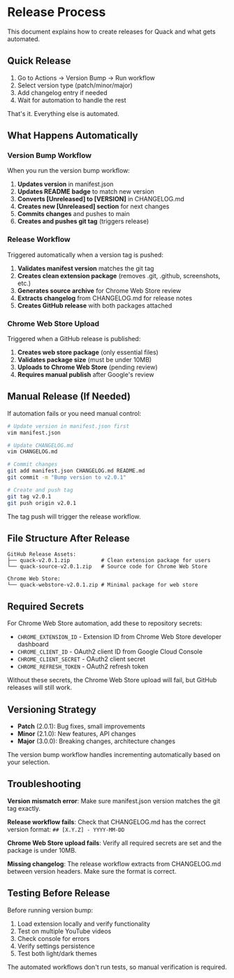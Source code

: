 # Release Process

This document explains how to create releases for Quack and what gets automated.

## Quick Release

1. Go to Actions → Version Bump → Run workflow
2. Select version type (patch/minor/major)
3. Add changelog entry if needed
4. Wait for automation to handle the rest

That's it. Everything else is automated.

## What Happens Automatically

### Version Bump Workflow

When you run the version bump workflow:

1. **Updates version** in manifest.json
2. **Updates README badge** to match new version
3. **Converts [Unreleased] to [VERSION]** in CHANGELOG.md
4. **Creates new [Unreleased] section** for next changes
5. **Commits changes** and pushes to main
6. **Creates and pushes git tag** (triggers release)

### Release Workflow

Triggered automatically when a version tag is pushed:

1. **Validates manifest version** matches the git tag
2. **Creates clean extension package** (removes .git, .github, screenshots, etc.)
3. **Generates source archive** for Chrome Web Store review
4. **Extracts changelog** from CHANGELOG.md for release notes
5. **Creates GitHub release** with both packages attached

### Chrome Web Store Upload

Triggered when a GitHub release is published:

1. **Creates web store package** (only essential files)
2. **Validates package size** (must be under 10MB)
3. **Uploads to Chrome Web Store** (pending review)
4. **Requires manual publish** after Google's review

## Manual Release (If Needed)

If automation fails or you need manual control:

```bash
# Update version in manifest.json first
vim manifest.json

# Update CHANGELOG.md
vim CHANGELOG.md

# Commit changes
git add manifest.json CHANGELOG.md README.md
git commit -m "Bump version to v2.0.1"

# Create and push tag
git tag v2.0.1
git push origin v2.0.1
```

The tag push will trigger the release workflow.

## File Structure After Release

```
GitHub Release Assets:
├── quack-v2.0.1.zip          # Clean extension package for users
└── quack-source-v2.0.1.zip   # Source code for Chrome Web Store

Chrome Web Store:
└── quack-webstore-v2.0.1.zip # Minimal package for web store
```

## Required Secrets

For Chrome Web Store automation, add these to repository secrets:

- `CHROME_EXTENSION_ID` - Extension ID from Chrome Web Store developer dashboard
- `CHROME_CLIENT_ID` - OAuth2 client ID from Google Cloud Console
- `CHROME_CLIENT_SECRET` - OAuth2 client secret
- `CHROME_REFRESH_TOKEN` - OAuth2 refresh token

Without these secrets, the Chrome Web Store upload will fail, but GitHub releases will still work.

## Versioning Strategy

- **Patch** (2.0.1): Bug fixes, small improvements
- **Minor** (2.1.0): New features, API changes
- **Major** (3.0.0): Breaking changes, architecture changes

The version bump workflow handles incrementing automatically based on your selection.

## Troubleshooting

**Version mismatch error**: Make sure manifest.json version matches the git tag exactly.

**Release workflow fails**: Check that CHANGELOG.md has the correct version format: `## [X.Y.Z] - YYYY-MM-DD`

**Chrome Web Store upload fails**: Verify all required secrets are set and the package is under 10MB.

**Missing changelog**: The release workflow extracts from CHANGELOG.md between version headers. Make sure the format is correct.

## Testing Before Release

Before running version bump:

1. Load extension locally and verify functionality
2. Test on multiple YouTube videos
3. Check console for errors
4. Verify settings persistence
5. Test both light/dark themes

The automated workflows don't run tests, so manual verification is required.
